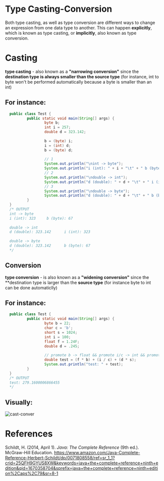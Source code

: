# Type Casting-Conversion

Both type casting, as well as type conversion are different ways to change an expression from one data type to another. This can happen **explicitly**, which is known as type casting, or **implicitly**, also known as type conversion. 

# Casting 
**type casting** - also known as a **"narrowing conversion"** since the **destination type is always smaller than the source type** (for instance, int to byte won't be performed automatically because a byte is smaller than an int)

## For instance: 
```java 
  public class Test {
          public static void main(String[] args) {
                  byte b;
                  int i = 257;
                  double d = 323.142;
  
                  b = (byte) i;
                  i = (int) d;
                  b = (byte) d;
  
                  // 1
                  System.out.println("\nint -> byte");
                  System.out.println("i (int): " + i + "\t" + " b (byte): " + b);
                  // 2
                  System.out.println("\ndouble -> int");
                  System.out.println("d (double): " + d + "\t" + " i (int): " + i);
                  // 3
                  System.out.println("\ndouble -> byte");
                  System.out.println("d (double): " + d + "\t" + " b (byte): " + b);
          }
  }
  /* OUTPUT 
  int -> byte
  i (int): 323     b (byte): 67
  
  double -> int
  d (double): 323.142      i (int): 323
  
  double -> byte
  d (double): 323.142      b (byte): 67
  */
  ``` 
  ## Conversion 
**type conversion** - is also known as a **"widening conversion"** since the **destination type is 
larger than the **source type** (for instance byte to int can be done automaticlly)

## For instance: 
```java 
  public class Test {
          public static void main(String[] args) {
                  byte b = 22;
                  char c = 'b';
                  short s = 1024;
                  int i = 100;
                  float f = 1.24F;
                  double d = .245;
  
                  // promote b -> float && promote i/c -> int && promote s -> double
                  double test = (f * b) + (i / c) + (d * s);
                  System.out.println("test: " + test);
          }
  }
  /* OUTPUT
  test: 279.1600006866455 
  */
``` 

## Visually:
![cast-conver](https://user-images.githubusercontent.com/109105989/206016981-d12d85cd-995c-4730-b7c7-c8ff624767dd.png)



# References 
Schildt, H. (2014, April 1). *Java: The Complete Reference* (9th ed.). McGraw-Hill Education. <https://www.amazon.com/Java-Complete-Reference-Herbert-Schildt/dp/0071808558/ref=sr_1_1?crid=25QFH9GYUS8XW&keywords=java+the+complete+reference+ninth+edition&qid=1670358704&sprefix=java+the+complete+reference+ninth+edition%2Caps%2C79&sr=8-1> 


